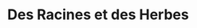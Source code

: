 ---
title: "Des Racines et des Herbes"
url: /grenoble/des-racines-et-des-herbes/
shop: herboriste
---